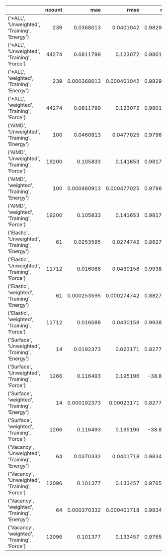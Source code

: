 |                                                 |   ncount |         mae |        rmse |        rsq |
|:------------------------------------------------|---------:|------------:|------------:|-----------:|
| ('*ALL', 'Unweighted', 'Training', 'Energy')    |      239 | 0.0368013   | 0.0401042   |   0.982992 |
| ('*ALL', 'Unweighted', 'Training', 'Force')     |    44274 | 0.0811799   | 0.123072    |   0.980185 |
| ('*ALL', 'weighted', 'Training', 'Energy')      |      239 | 0.000368013 | 0.000401042 |   0.982992 |
| ('*ALL', 'weighted', 'Training', 'Force')       |    44274 | 0.0811799   | 0.123072    |   0.980185 |
| ('AIMD', 'Unweighted', 'Training', 'Energy')    |      100 | 0.0460913   | 0.0477025   |   0.979672 |
| ('AIMD', 'Unweighted', 'Training', 'Force')     |    19200 | 0.105833    | 0.141653    |   0.981786 |
| ('AIMD', 'weighted', 'Training', 'Energy')      |      100 | 0.000460913 | 0.000477025 |   0.979672 |
| ('AIMD', 'weighted', 'Training', 'Force')       |    19200 | 0.105833    | 0.141653    |   0.981786 |
| ('Elastic', 'Unweighted', 'Training', 'Energy') |       61 | 0.0253595   | 0.0274742   |   0.882743 |
| ('Elastic', 'Unweighted', 'Training', 'Force')  |    11712 | 0.016088    | 0.0430158   |   0.993807 |
| ('Elastic', 'weighted', 'Training', 'Energy')   |       61 | 0.000253595 | 0.000274742 |   0.882743 |
| ('Elastic', 'weighted', 'Training', 'Force')    |    11712 | 0.016088    | 0.0430158   |   0.993807 |
| ('Surface', 'Unweighted', 'Training', 'Energy') |       14 | 0.0192373   | 0.023171    |   0.827761 |
| ('Surface', 'Unweighted', 'Training', 'Force')  |     1266 | 0.116493    | 0.195196    | -38.883    |
| ('Surface', 'weighted', 'Training', 'Energy')   |       14 | 0.000192373 | 0.00023171  |   0.827761 |
| ('Surface', 'weighted', 'Training', 'Force')    |     1266 | 0.116493    | 0.195196    | -38.883    |
| ('Vacancy', 'Unweighted', 'Training', 'Energy') |       64 | 0.0370332   | 0.0401718   |   0.983459 |
| ('Vacancy', 'Unweighted', 'Training', 'Force')  |    12096 | 0.101377    | 0.133457    |   0.976563 |
| ('Vacancy', 'weighted', 'Training', 'Energy')   |       64 | 0.000370332 | 0.000401718 |   0.983459 |
| ('Vacancy', 'weighted', 'Training', 'Force')    |    12096 | 0.101377    | 0.133457    |   0.976563 |